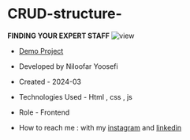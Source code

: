 # CRUD-structure-
**FINDING YOUR EXPERT STAFF**
![view](https://github.com/niloufar-yousefi/CRUD-structure-/assets/156951582/1b32865b-3e85-4e34-9db6-1ca88b9cac34)

- [Demo Project](https://niloufar-yousefi.github.io/CRUD-structure-/index.html)

- Developed by Niloofar Yoosefi

- Created - 2024-03

- Technologies Used - Html , css , js


- Role - Frontend

- How to reach me : with my [instagram](https://github.com/niloufar-yousefi) and [linkedin](https://www.linkedin.com/in/niloofar-yoosefikhorram-242742143/)
